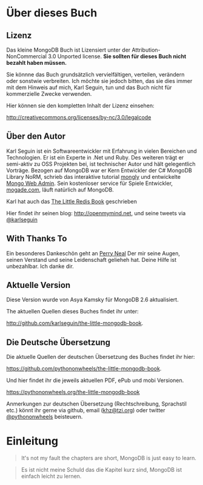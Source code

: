 # Über dieses Buch #

## Lizenz ##
Das kleine MongoDB Buch ist Lizensiert unter der Attribution-NonCommercial 3.0 
Unported license. **Sie sollten für dieses Buch nicht bezahlt haben müssen.**

Sie könnne das Buch grundsätzlich vervielfältigen, verteilen, verändern oder sonstwie verbreiten.
Ich möchte sie jedoch bitten, das sie dies immer mit dem Hinweis auf
mich, Karl Seguin, tun und das Buch nicht für kommerzielle Zwecke verwenden.

Hier können sie den kompletten Inhalt der Lizenz einsehen: 

<http://creativecommons.org/licenses/by-nc/3.0/legalcode>

## Über den Autor ##
Karl Seguin ist ein Softwareentwickler mit Erfahrung in vielen Bereichen und Technologien.
Er ist ein Experte in .Net und Ruby. Des weiteren trägt er semi-aktiv zu OSS Projekten bei, 
ist technischer Autor und hält gelegentlich Vorträge. 
Bezogen auf MongoDB war er Kern Entwickler der C# MongoDB Library NoRM, schrieb
das interaktive tutorial [mongly](http://openmymind.net/mongly/) und entwickelte  
[Mongo Web Admin](https://github.com/karlseguin/Mongo-Web-Admin). 
Sein kostenloser service für Spiele Entwickler, [mogade.com](http://mogade.com/), 
läuft natürlich auf MongoDB.

Karl hat auch das
[The Little Redis Book](http://openmymind.net/2012/1/23/The-Little-Redis-Book/)
geschrieben

Hier findet ihr seinen blog: <http://openmymind.net>, und seine tweets via [@karlseguin](http://twitter.com/karlseguin)

## With Thanks To ##
Ein besonderes Dankeschön geht an [Perry Neal](http://twitter.com/perryneal) 
Der mir seine Augen, seinen Verstand und seine Leidenschaft gelieheh hat. 
Deine Hilfe ist unbezahlbar. Ich danke dir.

## Aktuelle Version ##
Diese Version wurde von Asya Kamsky für MongoDB 2.6 aktualisiert.  

The aktuellen Quellen dieses Buches findet ihr unter:

<http://github.com/karlseguin/the-little-mongodb-book>.

## Die Deutsche Übersetzung ##
Die aktuelle Quellen der deutschen Übersetzung des Buches findet ihr hier:

<https://github.com/pythononwheels/the-little-mongodb-book>.

Und hier findet ihr die jeweils aktuellen PDF, ePub und mobi Versionen.

<https://pythononwheels.org/the-little-mongodb-book>

Anmerkungen zur deutschen Übersetzung (Rechtschreibung, Sprachstil etc.)
könnt ihr gerne via github, email (khz@tzi.org) oder twitter [@pythononwheels](http://twitter.com/pythononwheels) 
beisteuern.

# Einleitung #
 > It's not my fault the chapters are short, MongoDB is just easy to learn.
 
 > Es ist nicht meine Schuld das die Kapitel kurz sind, MongoDB ist einfach leicht zu lernen.
 
 